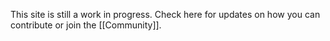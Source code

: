 This site is still a work in progress. Check here for updates on how you can contribute or join the [[Community]].
